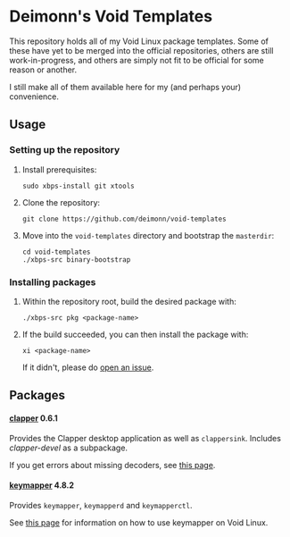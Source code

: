 # Deimonn's Void Templates

This repository holds all of my Void Linux package templates. Some of these have yet to be merged into the official repositories, others are still work-in-progress, and others are simply not fit to be official for some reason or another.

I still make all of them available here for my (and perhaps your) convenience.

## Usage

### Setting up the repository

1.  Install prerequisites:

    ```Shell
    sudo xbps-install git xtools
    ```

2.  Clone the repository:

    ```Shell
    git clone https://github.com/deimonn/void-templates
    ```

3.  Move into the `void-templates` directory and bootstrap the `masterdir`:

    ```Shell
    cd void-templates
    ./xbps-src binary-bootstrap
    ```

### Installing packages

1.  Within the repository root, build the desired package with:

    ```Shell
    ./xbps-src pkg <package-name>
    ```

2.  If the build succeeded, you can then install the package with:

    ```Shell
    xi <package-name>
    ```

    If it didn't, please do [open an issue](https://github.com/deimonn/void-templates/issues).

## Packages

#### [clapper](https://github.com/Rafostar/clapper) 0.6.1

Provides the Clapper desktop application as well as `clappersink`. Includes *clapper-devel* as a subpackage.

If you get errors about missing decoders, see [this page](https://github.com/deimonn/void-guides/blob/master/4.%20Notes%20%26%20Troubleshooting/Missing%20video%20decoders.md).

#### [keymapper](https://github.com/houmain/keymapper) 4.8.2

Provides `keymapper`, `keymapperd` and `keymapperctl`.

See [this page](https://github.com/deimonn/void-guides/blob/master/3.%20Extra%20Software/Key%20remapping%20with%20keymapper.md) for information on how to use keymapper on Void Linux.
